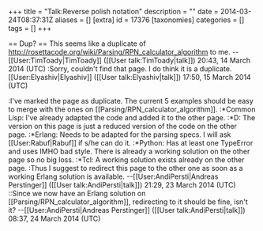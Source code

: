 +++
title = "Talk:Reverse polish notation"
description = ""
date = 2014-03-24T08:37:31Z
aliases = []
[extra]
id = 17376
[taxonomies]
categories = []
tags = []
+++

== Dup? ==
This seems like a duplicate of http://rosettacode.org/wiki/Parsing/RPN_calculator_algorithm to me.  --[[User:TimToady|TimToady]] ([[User talk:TimToady|talk]]) 20:43, 14 March 2014 (UTC)
:Sorry, couldn't find that page. I do think it is a duplicate. [[User:Elyashiv|Elyashiv]] ([[User talk:Elyashiv|talk]]) 17:50, 15 March 2014 (UTC)

:I've marked the page as duplicate. The current 5 examples should be easy to merge with the ones on [[Parsing/RPN_calculator_algorithm]].
:*Common Lisp: I've already adapted the code and added it to the other page.
:*D: The version on this page is just a reduced version of the code on the other page.
:*Erlang: Needs to be adapted for the parsing specs. I will ask [[User:Rabuf|Rabuf]] if s/he can do it.
:*Python: Has at least one TypeError and uses IMHO bad style. There is already a working solution on the other page so no big loss.
:*Tcl: A working solution exists already on the other page.
:Thus I suggest to redirect this page to the other one as soon as a working Erlang solution is available. --[[User:AndiPersti|Andreas Perstinger]] ([[User talk:AndiPersti|talk]]) 21:29, 23 March 2014 (UTC)
::Since we now have an Erlang solution on [[Parsing/RPN_calculator_algorithm]], redirecting to it should be fine, isn't it? --[[User:AndiPersti|Andreas Perstinger]] ([[User talk:AndiPersti|talk]]) 08:37, 24 March 2014 (UTC)
